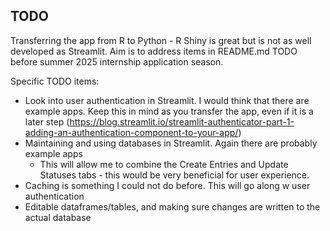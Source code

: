 ## TODO

Transferring the app from R to Python - R Shiny is great but is not as well developed as Streamlit. Aim is to address items in README.md TODO before summer 2025 internship application season.

Specific TODO items: 

* Look into user authentication in Streamlit. I would think that there are example apps. Keep this in mind as you transfer the app, even if it is a later step (https://blog.streamlit.io/streamlit-authenticator-part-1-adding-an-authentication-component-to-your-app/)
* Maintaining and using databases in Streamlit. Again there are probably example apps
	* This will allow me to combine the Create Entries and Update Statuses tabs - this would be very beneficial for user experience.
* Caching is something I could not do before. This will go along w user authentication
* Editable dataframes/tables, and making sure changes are written to the actual database 
